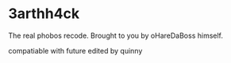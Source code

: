 # 3arthh4ck
The real phobos recode. Brought to you by oHareDaBoss himself.

compatiable with future
edited by quinny
